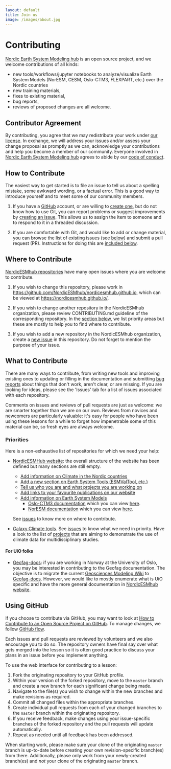 ```yaml
---
layout: default
title: Join us
image: /images/about.jpg
---
```


# Contributing



[Nordic Earth System Modeling hub][nordicesmhub-site] is an open source project,
and we welcome contributions of all kinds:

- new tools/workflows/jupyter notebooks to analyze/visualize Earth System Models (NorESM, CESM, Oslo-CTM3, FLEXPART, etc.) over the Nordic countries 
- new training materials,
- fixes to existing material,
- bug reports,
- reviews of proposed changes are all welcome.

## Contributor Agreement

By contributing, you agree that we may redistribute your work under [our license](LICENSE.md).
In exchange, we will address your issues and/or assess your change proposal as promptly as we can, acknowledge
your contributions and help you become a member of our community.
Everyone involved in [Nordic Earth System Modeling hub][nordicesmhub-site]
agrees to abide by our [code of conduct](CODE_OF_CONDUCT.md).

## How to Contribute

The easiest way to get started is to file an issue
to tell us about a spelling mistake,
some awkward wording,
or a factual error.
This is a good way to introduce yourself
and to meet some of our community members.


1.  If you have a [GitHub][github] account,
    or are willing to [create one][github-join],
    but do not know how to use Git,
    you can report problems or suggest improvements by [creating an issue][issues].
    This allows us to assign the item to someone
    and to respond to it in a threaded discussion.

2.  If you are comfortable with Git,
    and would like to add or change material,
    you can browse the list of existing issues (see [below](#where-to-contribute))
	and submit a pull request (PR).
    Instructions for doing this are [included below](#using-github).

## Where to Contribute

[NordicESMhub repositories](https://github.com/NordicESMhub) have many open issues where you are welcome to contribute.

1.  If you wish to change this repository,
    please work in <https://github.com/NordicESMhub/nordicesmhub.github.io>,
    which can be viewed at <https://nordicesmhub.github.io/>.

2.  If you wish to change another repository in the NordicESMhub organization,
    please review CONTRIBUTING.md guideline of the corresponding repository. In the 
	[section below](#what-to-contribute), we list priority areas but these are mostly
	to help you to find where to contribute.

3.  If you wish to add a new repository in the NordicESMhub organization, 
    create a [new issue](https://github.com/NordicESMhub/nordicesmhub.github.io/issues/new)
	in this repository. Do not forget to mention the purpose of your issue.

## What to Contribute

There are many ways to contribute,
from writing new tools and improving existing ones
to updating or filling in the documentation
and submitting [bug reports][issues]
about things that don't work, aren't clear, or are missing.
If you are looking for ideas, please see the 'Issues' tab for
a list of issues associated with each repository.

Comments on issues and reviews of pull requests are just as welcome:
we are smarter together than we are on our own.
Reviews from novices and newcomers are particularly valuable:
it's easy for people who have been using these lessons for a while
to forget how impenetrable some of this material can be,
so fresh eyes are always welcome.

### Priorities

Here is a non-exhaustive list of repositories for which we need your help:

- [NordicESMHub website](https://github.com/NordicESMhub/nordicesmhub.github.io): the overall structure of the website has been defined
  but many sections are still empty. 
  	- [Add information on Climate in the Nordic countries](https://github.com/NordicESMhub/nordicesmhub.github.io/issues/11)
	- [Add a new section on Earth System Tools (ESMValTool, etc.)](https://github.com/NordicESMhub/nordicesmhub.github.io/issues/14)
	- [Tell us who you are and what projects you are working on](https://github.com/NordicESMhub/nordicesmhub.github.io/issues/9)
	- [Add links to your favourite publications on our website](https://github.com/NordicESMhub/nordicesmhub.github.io/issues/4)
	- [Add information on Earth System Models](https://github.com/NordicESMhub/nordicesmhub.github.io/issues/3)
		- [Oslo-CTM3 documentation](https://github.com/NordicESMhub/OsloCTM3-docs) which you can view [here](https://osloctm3-docs.readthedocs.io/en/latest/).
		- [NorESM documentation](https://github.com/NorESMhub/NorESM-docs) which you can view [here](https://noresm-docs.readthedocs.io/en/latest/).
  
  See [issues](https://github.com/NordicESMhub/nordicesmhub.github.io/issues) to know more on where to contribute.

- [Galaxy Climate tools](https://github.com/NordicESMhub/galaxy-tools). See [issues](https://github.com/NordicESMhub/galaxy-tools/issues) to know what we need in priority. Have a look to the list of [projects](https://github.com/NordicESMhub/galaxy-tools/projects) that are aiming to demonstrate the use of climate data for multidisciplinary studies.

#### For UiO folks

- [Geofag-docs](https://github.com/NordicESMhub/geofag-docs): if you are working in Norway at the University of Oslo, you may be interested in contributing to the Geofag documentation.
  The objective is to migrate the current [Geosciences Modeling Wiki](https://wiki.uio.no/mn/geo/geoit/index.php/Welcome_to_Geosciences_Modeling_Wiki) to [Geofag-docs](https://uio-geofag-docs.readthedocs.io/en/latest/).
  However, we would like to mostly enumerate what is UiO specific and have the more general documentation in [NordicESMhub website](https://nordicesmhub.github.io/).
  
## Using GitHub

If you choose to contribute via GitHub, you may want to look at
[How to Contribute to an Open Source Project on GitHub][how-contribute].
To manage changes, we follow [GitHub flow][github-flow].

Each issues and pull requests are reviewed by volunteers and we also encourage you to do so.
The repository owners have final say over what gets merged into the lesson so it is often good practice to discuss your plans in an issue
before you implement anything.

To use the web interface for contributing to a lesson:

1.  Fork the originating repository to your GitHub profile.
2.  Within your version of the forked repository, move to the `master` branch and
create a new branch for each significant change being made.
3.  Navigate to the file(s) you wish to change within the new branches and make revisions as required.
4.  Commit all changed files within the appropriate branches.
5.  Create individual pull requests from each of your changed branches
to the `master` branch within the originating repository.
6.  If you receive feedback, make changes using your issue-specific branches of the forked
repository and the pull requests will update automatically.
7.  Repeat as needed until all feedback has been addressed.

When starting work, please make sure your clone of the originating `master` branch is up-to-date
before creating your own revision-specific branch(es) from there.
Additionally, please only work from your newly-created branch(es) and *not*
your clone of the originating `master` branch.


[nordicesmhub-site]: https://nordicesmhub.github.io/
[github]: https://github.com
[github-flow]: https://guides.github.com/introduction/flow/
[github-join]: https://github.com/join
[how-contribute]: https://egghead.io/series/how-to-contribute-to-an-open-source-project-on-github
[issues]: https://guides.github.com/features/issues/
